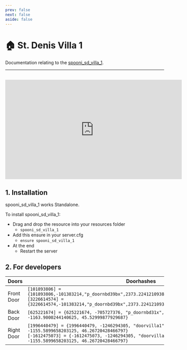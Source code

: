 ```yaml
---
prev: false
next: false
aside: false
---
```


# 🏠 St. Denis Villa 1
Documentation relating to the [spooni_sd_villa_1](https://spooni-mapping.tebex.io/package/5692534).

___
<br>
<iframe width="560" height="315" src="https://www.youtube.com/embed/RDFy8cZLsx4?si=7g-PowWdJNBA7KlM" frameborder="0" allow="accelerometer; autoplay; clipboard-write; encrypted-media; gyroscope; picture-in-picture; web-share" allowfullscreen></iframe>

## 1. Installation
spooni_sd_villa_1 works Standalone.  

To install spooni_sd_villa_1:
- Drag and drop the resource into your resources folder
  - `spooni_sd_villa_1`
- Add this ensure in your server.cfg
  - `ensure spooni_sd_villa_1`
- At the end
  - Restart the server

## 2. For developers
| Doors                     | Doorhashes
|---------------------------|----------------------------------------------------------------------------------|
| Front Door                | `[101893806] = {101893806,-101383214,"p_doornbd39bx",2373.2241210938,-1163.7399902344,46.404926300049}` <br> `[3226614574] = {3226614574,-101383214,"p_doornbd39bx",2373.2241210938,-1165.9399414063,46.404926300049}`
| Back Door                 | `[625221674] = {625221674, -705727376, "p_doornbd31x", 2348.510009765625, -1163.9000244140625, 45.52999877929687}`
| Right Door                | `[1996440479] = {1996440479, -1246294305, "doorvilla1", 2357.659912109375, -1155.5899658203125, 46.26720428466797}` <br> `[-1612475073] = {-1612475073, -1246294305, "doorvilla1", 2355.919921875, -1155.5899658203125, 46.26720428466797}`